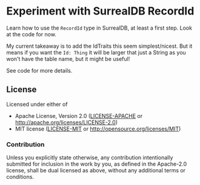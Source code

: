# Experiment with SurrealDB RecordId

Learn how to use the `RecordId` type in SurrealDB, at least a first step.
Look at the code for now.

My current takeaway is to add the IdTraits this seem simplest/nicest.
But it means if you want the `Id: Thing` it will be larger that just
a String as you won't have the table name, but it might be useful!

See code for more details.

## License

Licensed under either of

- Apache License, Version 2.0 ([LICENSE-APACHE](LICENSE-APACHE) or http://apache.org/licenses/LICENSE-2.0)
- MIT license ([LICENSE-MIT](LICENSE-MIT) or http://opensource.org/licenses/MIT)

### Contribution

Unless you explicitly state otherwise, any contribution intentionally submitted
for inclusion in the work by you, as defined in the Apache-2.0 license, shall
be dual licensed as above, without any additional terms or conditions.
